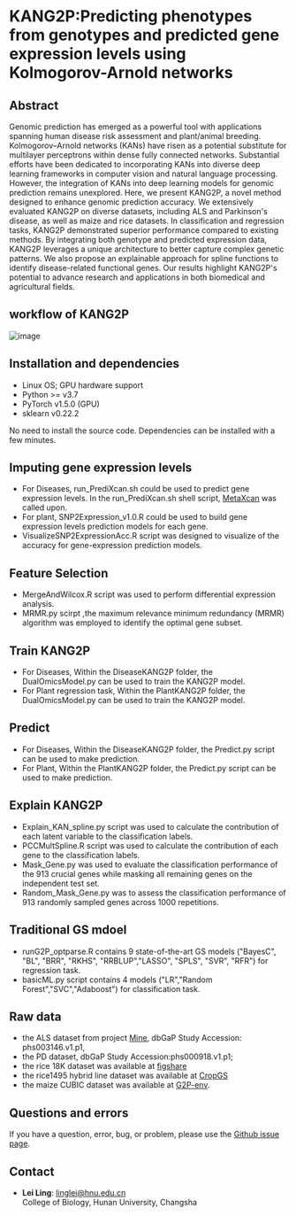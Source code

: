 # KANG2P:Predicting phenotypes from genotypes and predicted gene expression levels  using Kolmogorov-Arnold networks

## **Abstract**
Genomic prediction has emerged as a powerful tool with applications spanning human disease risk assessment and plant/animal breeding. Kolmogorov–Arnold networks (KANs) have risen as a potential substitute for multilayer perceptrons within dense fully connected networks. Substantial efforts have been dedicated to incorporating KANs into diverse deep learning frameworks in computer vision and natural language processing. However, the integration of KANs into deep learning models for genomic prediction remains unexplored. Here, we present KANG2P, a novel method designed to enhance genomic prediction accuracy. We extensively evaluated KANG2P on diverse datasets, including ALS and Parkinson's disease, as well as maize and rice datasets. In classification and regression tasks, KANG2P demonstrated superior performance compared to existing methods. By integrating both genotype and predicted expression data, KANG2P leverages a unique architecture to better capture complex genetic patterns. We also propose an explainable approach for spline functions to identify disease-related functional genes. Our results highlight KANG2P's potential to advance research and applications in both biomedical and agricultural fields.

## **workflow of KANG2P**
![image](https://github.com/RayLing88/KANG2P_test/blob/master/img/KANG2P_workflow.png)

## **Installation and dependencies**
- Linux OS; GPU hardware support
- Python >= v3.7
- PyTorch v1.5.0 (GPU)
- sklearn v0.22.2

No need to install the source code. Dependencies can be installed with a few minutes.

## Imputing gene expression levels
- For Diseases, run_PrediXcan.sh could be used to predict gene expression levels. In the run_PrediXcan.sh shell script, [MetaXcan](https://github.com/hakyimlab/MetaXcan) was called upon.
- For plant, SNP2Expression_v1.0.R could be used to build gene expression levels prediction models for each gene.
- VisualizeSNP2ExpressionAcc.R script was designed to visualize of the accuracy for gene-expression prediction models.

## Feature Selection
- MergeAndWilcox.R script was used to perform differential expression analysis.
- MRMR.py scirpt ,the maximum relevance minimum redundancy (MRMR) algorithm was employed to identify the optimal gene subset.

## Train KANG2P
- For Diseases, Within the DiseaseKANG2P folder, the DualOmicsModel.py can be used to train the KANG2P model.
- For Plant regression task, Within the PlantKANG2P folder, the DualOmicsModel.py can be used to train the KANG2P model.

## Predict
- For Diseases, Within the DiseaseKANG2P folder, the Predict.py script can be used to make prediction.
- For Plant, Within the PlantKANG2P folder, the Predict.py script can be used to make prediction.

## Explain KANG2P
- Explain_KAN_spline.py script was used to calculate the contribution of each latent variable to the classification labels.
- PCCMultSpline.R script was used to calculate the contribution of each gene to the classification labels.
- Mask_Gene.py was used to evaluate the classification performance of the 913 crucial genes while masking all remaining genes on the independent test set.
- Random_Mask_Gene.py was to assess the classification performance of 913 randomly sampled genes across 1000 repetitions.

## Traditional GS mdoel
- runG2P_optparse.R contains 9 state-of-the-art GS models ("BayesC", "BL", "BRR", "RKHS", "RRBLUP","LASSO", "SPLS", "SVR", "RFR") for regression task.
- basicML.py script contains 4 models ("LR","Random Forest","SVC","Adaboost") for classification task.

## Raw data 
- the ALS dataset from project [Mine](https://www.projectmine.com), dbGaP Study Accession: phs003146.v1.p1,
- the PD dataset, dbGaP Study Accession:phs000918.v1.p1; 
- the rice 18K dataset was available at [figshare](https://figshare.com/articles/dataset/NAM_variations/19166475)
- the rice1495 hybrid line dataset was available at [CropGS](https://iagr.genomics.cn/CropGS)
- the maize CUBIC dataset was available at [G2P-env](https://github.com/G2P-env/G2P).

## Questions and errors
If you have a question, error, bug, or problem, please use the [Github issue page](https://github.com/RayLing88/KANG2P_test/issues).

## Contact  
  - **Lei Ling**: [linglei@hnu.edu.cn](mailto:[linglei@hnu.edu.cn)   
  College of Biology, Hunan University, Changsha

